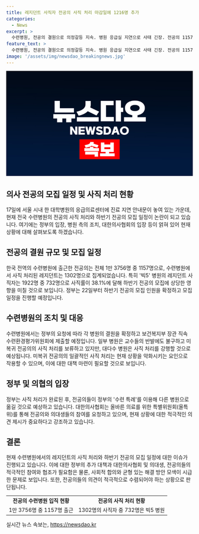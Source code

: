 ```yaml
---
title: 레지던트 사직자 전공의 사직 처리 마감일에 1216명 추가
categories:
  - News
excerpt: >
  수련병원, 전공의 결원으로 의정갈등 지속. 병원 응급실 지연으로 사태 긴장. 전공의 1157명 출근, 1302명 사직 처리. 빅5병원 사직율 38.1% 높아. 복지부 요청에 응답 안 한 전공의 병원 일괄 사직 처리 예정. 대책 논란, 병원 사퇴시 정원 축소 우려. 정부, 22일부터 전공의 모집 일정 차질 없이 진행 예정. 전공의 특례로 타 병원 이동 가능. 관련 대책에 관심 증폭. 대한의사협회 올특위 회의, 참관을 원하는 전공의에게 사전 등록 안내. 의견 반영으로 협의체 방향 재논의 예정.
feature_text: >
  수련병원, 전공의 결원으로 의정갈등 지속. 병원 응급실 지연으로 사태 긴장. 전공의 1157명 출근, 1302명 사직 처리. 빅5병원 사직율 38.1% 높아. 복지부 요청에 응답 안 한 전공의 병원 일괄 사직 처리 예정. 대책 논란, 병원 사퇴시 정원 축소 우려. 정부, 22일부터 전공의 모집 일정 차질 없이 진행 예정. 전공의 특례로 타 병원 이동 가능. 관련 대책에 관심 증폭. 대한의사협회 올특위 회의, 참관을 원하는 전공의에게 사전 등록 안내. 의견 반영으로 협의체 방향 재논의 예정.
image: '/assets/img/newsdao_breakingnews.jpg'
---
```


<p><img src="/assets/img/newsdao_breakingnews.jpg" alt="firstkoreanews 속보" /></p>

<h2 data-ke-size="size26">의사 전공의 모집 일정 및 사직 처리 현황</h2>

<p data-ke-size="size16">17일에 서울 시내 한 대학병원의 응급의료센터에 진료 지연 안내문이 놓여 있는 가운데, 현재 전국 수련병원의 전공의 사직 처리와 하반기 전공의 모집 일정이 논란이 되고 있습니다. 여기에는 정부의 입장, 병원 측의 조치, 대한의사협회의 입장 등이 얽혀 있어 현재 상황에 대해 살펴보도록 하겠습니다.</p>

<h2 data-ke-size="size26">전공의 결원 규모 및 모집 일정</h2>

<p data-ke-size="size16">한국 전역의 수련병원에 출근한 전공의는 전체 1만 3756명 중 1157명으로, 수련병원에서 사직 처리된 레지던트는 1302명으로 집계되었습니다. 특히 '빅5' 병원의 레지던트 사직자는 1922명 중 732명으로 사직률이 38.1%에 달해 하반기 전공의 모집에 상당한 영향을 미칠 것으로 보입니다. 정부는 22일부터 하반기 전공의 모집 인원을 확정하고 모집 일정을 진행할 예정입니다.</p>

<h2 data-ke-size="size26">수련병원의 조치 및 대응</h2>

<p data-ke-size="size16">수련병원에서는 정부의 요청에 따라 각 병원의 결원을 확정하고 보건복지부 장관 직속 수련환경평가위원회에 제출할 예정입니다. 일부 병원은 교수들의 반발에도 불구하고 미복귀 전공의의 사직 처리를 보류하고 있지만, 대다수 병원은 사직 처리를 강행할 것으로 예상됩니다. 미복귀 전공의의 일괄적인 사직 처리는 현재 상황을 악화시키는 요인으로 작용할 수 있으며, 이에 대한 대책 마련이 필요할 것으로 보입니다.</p>

<h2 data-ke-size="size26">정부 및 의협의 입장</h2>

<p data-ke-size="size16">정부는 사직 처리가 완료된 후, 전공의들이 정부의 '수련 특례'를 이용해 다른 병원으로 옮길 것으로 예상하고 있습니다. 대한의사협회는 올바른 의료를 위한 특별위원회(올특위)를 통해 전공의와 의대생들의 참여를 요청하고 있으며, 현재 상황에 대한 적극적인 의견 제시가 중요하다고 강조하고 있습니다.</p>

<h2 data-ke-size="size26">결론</h2>

<p data-ke-size="size16">현재 수련병원에서의 레지던트의 사직 처리와 하반기 전공의 모집 일정에 대한 이슈가 진행되고 있습니다. 이에 대한 정부의 추가 대책과 대한의사협회 및 의대생, 전공의들의 적극적인 참여와 협조가 필요함은 물론, 사회적 합의와 균형 있는 해결 방안 모색이 시급한 문제로 보입니다. 또한, 전공의들의 의견이 적극적으로 수렴되어야 하는 상황으로 판단됩니다.</p>

<table>
    <tbody>
        <tr>
            <td style="text-align: center; height: 17px;"><b>전공의 수련병원 입직 현황</b></td>
            <td style="text-align: center; height: 17px;"><b>전공의 사직 처리 현황</b></td>
        </tr>
        <tr>
            <td style="text-align: center; height: 17px;">1만 3756명 중 1157명 출근</td>
            <td style="text-align: center; height: 17px;">1302명의 사직자 중 732명은 빅5 병원</td>
        </tr>
    </tbody>
</table>
실시간 뉴스 속보는, <a href="https://newsdao.kr" rel="dofollow">https://newsdao.kr</a>


